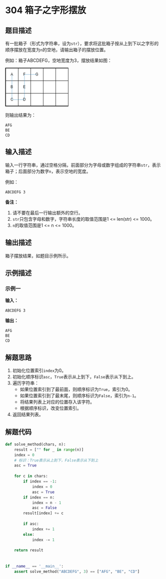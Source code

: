 # 304 箱子之字形摆放

## 题目描述

有一批箱子（形式为字符串，设为`str`），要求将这批箱子按从上到下以之字形的顺序摆放在宽度为`n`的空地，请输出箱子的摆放位置。

例如：箱子ABCDEFG，空地宽度为3，摆放结果如图：

![之字形摆放](images/304-001-zigzag.png)

则输出结果为：
```text
AFG
BE
CD
```

## 输入描述

输入一行字符串，通过空格分隔，前面部分为字母或数字组成的字符串`str`，表示箱子；后面部分为数字`n`，表示空地的宽度。

例如：
```text
ABCDEFG 3
```

**备注：**
1. 请不要在最后一行输出额外的空行。
2. `str`只包含字母和数字，字符串长度的取值范围是1 <= len(str) <= 1000。
3. `n`的取值范围是1 <= n <= 1000。

## 输出描述

箱子摆放结果，如题目示例所示。

## 示例描述

### 示例一

**输入：**
```text
ABCDEFG 3
```

**输出：**
```text
AFG
BE
CD
```

## 解题思路

1. 初始化位置索引`index`为0。
2. 初始化顺序标识`asc`，`True`表示从上到下，`False`表示从下到上。
3. 遍历字符串：
    - 如果位置索引到了最前面，则顺序标识为`True`，索引为0。
    - 如果位置索引到了最末尾，则顺序标识为`False`，索引为`n-1`。
    - 将结果列表上对应的位置存入该字符。
    - 根据顺序标识，改变位置索引。
4. 返回结果列表。

## 解题代码

```python
def solve_method(chars, n):
    result = ["" for _ in range(n)]
    index = 0
    # 标识：True表示从上到下，False表示从下到上
    asc = True

    for c in chars:
        if index == -1:
            index = 0
            asc = True
        if index == n:
            index = n - 1
            asc = False
        result[index] += c

        if asc:
            index += 1
        else:
            index -= 1

    return result


if __name__ == '__main__':
    assert solve_method("ABCDEFG", 3) == ["AFG", "BE", "CD"]
```
